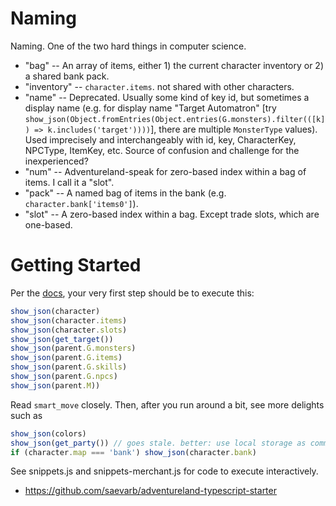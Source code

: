 # Naming

Naming. One of the two hard things in computer science.

- "bag" -- An array of items, either 1) the current character inventory or 2) a shared bank pack.
- "inventory" -- `character.items`. not shared with other characters.
- "name" -- Deprecated. Usually some kind of key id, but sometimes a display name (e.g. for display name "Target Automatron" [try `show_json(Object.fromEntries(Object.entries(G.monsters).filter(([k]) => k.includes('target'))))`], there are multiple `MonsterType` values). Used imprecisely and interchangeably with id, key, CharacterKey, NPCType, ItemKey, etc. Source of confusion and challenge for the inexperienced?
- "num" -- Adventureland-speak for zero-based index within a bag of items. I call it a "slot".
- "pack" -- A named bag of items in the bank (e.g. `character.bank['items0']`).
- "slot" -- A zero-based index within a bag. Except trade slots, which are one-based.

# Getting Started

Per the [docs](https://github.com/kaansoral/adventureland), your very first step should be to execute this:

```js
show_json(character)
show_json(character.items)
show_json(character.slots)
show_json(get_target())
show_json(parent.G.monsters)
show_json(parent.G.items)
show_json(parent.G.skills)
show_json(parent.G.npcs)
show_json(parent.M))
```

Read `smart_move` closely.
Then, after you run around a bit, see more delights such as

```js
show_json(colors)
show_json(get_party()) // goes stale. better: use local storage as communication channel from your other bots.
if (character.map === 'bank') show_json(character.bank)
```

See snippets.js and snippets-merchant.js for code to execute interactively.

- https://github.com/saevarb/adventureland-typescript-starter
